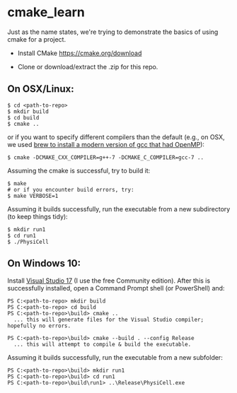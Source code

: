 # cmake_learn

Just as the name states, we're trying to demonstrate the basics of using cmake for a project.

* Install CMake https://cmake.org/download

* Clone or download/extract the .zip for this repo. 

## On OSX/Linux:
```
$ cd <path-to-repo>
$ mkdir build
$ cd build
$ cmake ..
```
or if you want to specify different compilers than the default (e.g., on OSX, we used [brew to install a modern version of gcc that had OpenMP](http://www.mathcancer.org/blog/setting-up-gcc-openmp-on-osx-homebrew-edition/)):
```
$ cmake -DCMAKE_CXX_COMPILER=g++-7 -DCMAKE_C_COMPILER=gcc-7 ..
```
Assuming the cmake is successful, try to build it:
```
$ make
# or if you encounter build errors, try:
$ make VERBOSE=1
```
Assuming it builds successfully, run the executable from a new subdirectory (to keep things tidy):
```
$ mkdir run1
$ cd run1
$ ./PhysiCell
```

## On Windows 10: 

Install [Visual Studio 17](https://www.visualstudio.com/downloads/) (I use the free Community edition). After this is successfully installed, open a Command Prompt shell (or PowerShell) and:
<!--
I run a batch script (.bat) as follows:
```
cmd.exe /k ""c:\Program Files (x86)\Microsoft Visual Studio\2017\Community\VC\Auxiliary\Build\vcvarsall.bat" x64 & powershell"
```
which seems to do some magic of making my Command Prompt shell know about the VS17 "cl" compiler (and put my Command Prompt into "Powershell" mode so I'll have more Unix-like commands). Then I run:
-->
```
PS C:<path-to-repo> mkdir build
PS C:<path-to-repo> cd build
PS C:<path-to-repo>\build> cmake ..
  ... this will generate files for the Visual Studio compiler; hopefully no errors.
  
PS C:<path-to-repo>\build> cmake --build . --config Release
  ... this will attempt to compile & build the executable.
```
Assuming it builds successfully, run the executable from a new subfolder:
```
PS C:<path-to-repo>\build> mkdir run1
PS C:<path-to-repo>\build> cd run1
PS C:<path-to-repo>\build\run1> ..\Release\PhysiCell.exe
```

